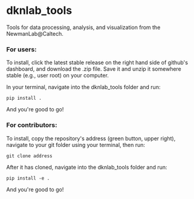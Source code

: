 # dknlab_tools
Tools for data processing, analysis, and visualization from the NewmanLab@Caltech.

### For users:

To install, click the latest stable release on the right hand side of github's dashboard, and download the .zip file. 
Save it and unzip it somewhere stable (e.g., user root) on your computer.

In your terminal, navigate into the dknlab_tools folder and run:

    pip install .
    
And you're good to go!


### For contributors:

To install, copy the repository's address (green button, upper right), navigate to your git folder using your terminal, then run:

    git clone address
		
After it has cloned, navigate into the dknlab_tools folder and run:

    pip install -e .
    
And you're good to go!
